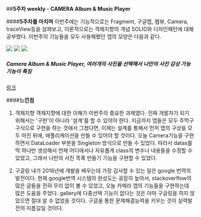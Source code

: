 ##**5주차 weekly - CAMERA Album & Music Player**

####**5주차를 마치며**
 이번주에는 기능적으로는 Fragment, 구글맵, 웹뷰, Camera, traceView등을 살펴보고, 이론적으로는 객체지향의 개념 SOLID와 디자인패턴에 대해 공부했다. 이번주의 기능들을 모두 사용해봤던 앱의 모양은 다음과 같다.

![](https://1.bp.blogspot.com/-NKuNOcvIRYY/WKArwc6_siI/AAAAAAAAACw/u2VthhwyVK4VudxDtCCdmZenTy0IOhYWwCLcB/s320/KakaoTalk_20170212_183122047.jpg)
![](https://4.bp.blogspot.com/-B9RvfzueZo8/WKAsQQMkvbI/AAAAAAAAAC4/eezQmN_wCnUvoewI4HM54mwsna0UEsDGwCLcB/s320/KakaoTalk_20170212_183442252.jpg)
![](https://4.bp.blogspot.com/-aahIVuodUGQ/WKArwbi7p1I/AAAAAAAAAC0/QWtFlbPYOv8Eib32_083skIbsBQR3c4gwCLcB/s320/KakaoTalk_20170212_183144792.jpg)
##### Camera Album & Music Player, 여러개의 사진을 선택해서 나만의 사진 감상 가능 기능이 특징
 [링크](https://github.com/Younkyu/Younkyu/tree/master/%EA%B0%9C%EC%9D%B8%ED%94%84%EB%A1%9C%EC%A0%9D%ED%8A%B8/PhotoMusicPlayer)

####**느낀점**

1. 객체지향
 객체지향에 대한 이해가 이번주의 중요한 과제였다. 진짜 개발자가 되기 위해서는 '구현'이 아니라 '설계'를 할 수 있어야 한다. 지금까지 앱들은 모두 주먹구구식으로 구현을 하는 것에서 그쳤다면, 이제는 설계를 통해서 먼저 앱의 구상을 모두 마친 뒤에, 애플리케이션을 만들 수 있어야 할 것이다. 오늘 Camera기능을 구현하면서 DataLoader 부분을 Singleton 방식으로 만들 수 있었다. 따라서 datas를 딱 하나만 생성해서 언제 어디에서나 자유롭게 class의 변수나 내용들을 수정할 수 있었고, 그래서 나만의 사진 목록 만들기 기능을 구현할 수 있었다.

2. 구글링
 내가 2016년에 개발을 배우는데 가장 감사할 수 있는 일은 google 번역의 발전이다. 현재 google번역 시스템의 완성도는 굉장히 높아서, stackoverflow의 많은 글들을 전혀 무리 없이 볼 수 있었고, 오늘 카메라 앱의 기능들을 구현하는데 많은 도움을 주었다. gallery에 다중선택 기능이 없다는 것은 아마 구글링을 하지 않았으면 절대 알 수 없었을 것이다. 구글을 통한 문제해결능력을 키우는 것이 실력발전의 지름길일 것이다.

 